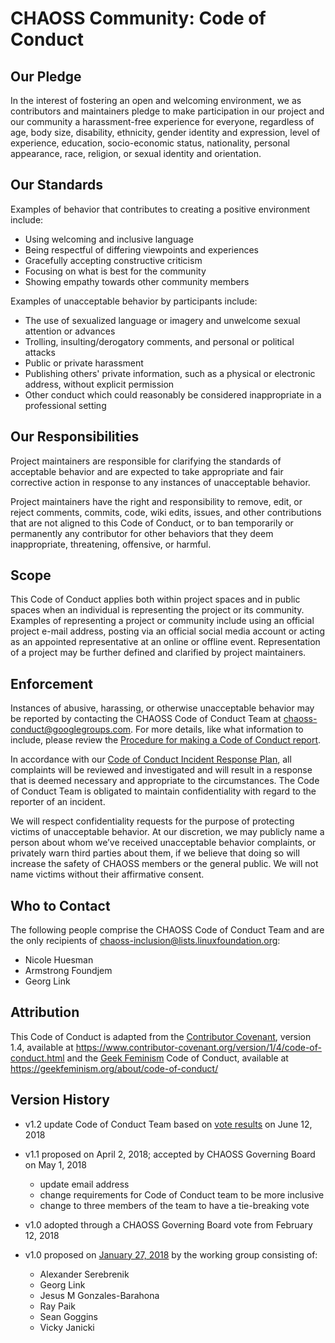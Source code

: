 # CHAOSS Community: Code of Conduct

## Our Pledge

In the interest of fostering an open and welcoming environment, we as
contributors and maintainers pledge to make participation in our project and
our community a harassment-free experience for everyone, regardless of age, body
size, disability, ethnicity, gender identity and expression, level of experience,
education, socio-economic status, nationality, personal appearance, race,
religion, or sexual identity and orientation.

## Our Standards

Examples of behavior that contributes to creating a positive environment
include:

* Using welcoming and inclusive language
* Being respectful of differing viewpoints and experiences
* Gracefully accepting constructive criticism
* Focusing on what is best for the community
* Showing empathy towards other community members

Examples of unacceptable behavior by participants include:

* The use of sexualized language or imagery and unwelcome sexual attention or
  advances
* Trolling, insulting/derogatory comments, and personal or political attacks
* Public or private harassment
* Publishing others' private information, such as a physical or electronic
  address, without explicit permission
* Other conduct which could reasonably be considered inappropriate in a
  professional setting

## Our Responsibilities

Project maintainers are responsible for clarifying the standards of acceptable
behavior and are expected to take appropriate and fair corrective action in
response to any instances of unacceptable behavior.

Project maintainers have the right and responsibility to remove, edit, or
reject comments, commits, code, wiki edits, issues, and other contributions
that are not aligned to this Code of Conduct, or to ban temporarily or
permanently any contributor for other behaviors that they deem inappropriate,
threatening, offensive, or harmful.

## Scope

This Code of Conduct applies both within project spaces and in public spaces
when an individual is representing the project or its community. Examples of
representing a project or community include using an official project e-mail
address, posting via an official social media account or acting as an appointed
representative at an online or offline event. Representation of a project may be
further defined and clarified by project maintainers.

## Enforcement

Instances of abusive, harassing, or otherwise unacceptable behavior may be reported by contacting the CHAOSS Code of Conduct Team at [chaoss-conduct@googlegroups.com](chaoss-conduct@googlegroups.com). For more details, like what information to include, please review the [Procedure for making a Code of Conduct report](https://docs.google.com/document/d/1OEwAJwtK5NnJNXuszPRBK-G3t6zKo8bWkB94RS1ezKU/edit#heading=h.7z74t7tntuki).

In accordance with our [Code of Conduct Incident Response Plan](https://docs.google.com/document/d/1616B4gxKDftbVhil3NpFu4juE5mZ_zx4GpPs9O_YtUQ/edit), all complaints will be reviewed and investigated and will result in a response that is deemed necessary and appropriate to the circumstances. The Code of Conduct Team is obligated to maintain confidentiality with regard to the reporter of an incident.

We will respect confidentiality requests for the purpose of protecting victims of unacceptable behavior. At our discretion, we may publicly name a person about whom we’ve received unacceptable behavior complaints, or privately warn third parties about them, if we believe that doing so will increase the safety of CHAOSS members or the general public. We will not name victims without their affirmative consent.

## Who to Contact

The following people comprise the CHAOSS Code of Conduct Team and are the only 
recipients of <chaoss-inclusion@lists.linuxfoundation.org>:
 - Nicole Huesman
 - Armstrong Foundjem
 - Georg Link

## Attribution

This Code of Conduct is adapted from the [Contributor Covenant][cc-homepage], version 1.4,
available at https://www.contributor-covenant.org/version/1/4/code-of-conduct.html
and the [Geek Feminism][gf-homepage] Code of Conduct,
available at https://geekfeminism.org/about/code-of-conduct/

[cc-homepage]: https://www.contributor-covenant.org
[gf-homepage]: https://geekfeminism.org/

## Version History

* v1.2 update Code of Conduct Team based on [vote results](https://civs.cs.cornell.edu/cgi-bin/results.pl?id=E_eb0e86af55a181a9) on June 12, 2018

* v1.1 proposed on April 2, 2018; accepted by CHAOSS Governing Board on May 1, 2018
  - update email address
  - change requirements for Code of Conduct team to be more inclusive
  - change to three members of the team to have a tie-breaking vote

* v1.0 adopted through a CHAOSS Governing Board vote from February 12, 2018

* v1.0 proposed on [January 27, 2018](https://github.com/chaoss/governance/pull/3#issuecomment-360939881) by the working group consisting of:
    * Alexander Serebrenik
    * Georg Link
    * Jesus M Gonzales-Barahona
    * Ray Paik
    * Sean Goggins
    * Vicky Janicki
